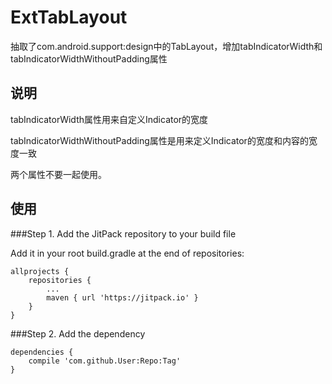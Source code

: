 # ExtTabLayout
抽取了com.android.support:design中的TabLayout，增加tabIndicatorWidth和tabIndicatorWidthWithoutPadding属性

## 说明
tabIndicatorWidth属性用来自定义Indicator的宽度

tabIndicatorWidthWithoutPadding属性是用来定义Indicator的宽度和内容的宽度一致

两个属性不要一起使用。

## 使用
###Step 1. Add the JitPack repository to your build file

Add it in your root build.gradle at the end of repositories:

	allprojects {
		repositories {
			...
			maven { url 'https://jitpack.io' }
		}
	}
	
###Step 2. Add the dependency

	dependencies {
		compile 'com.github.User:Repo:Tag'
	}
